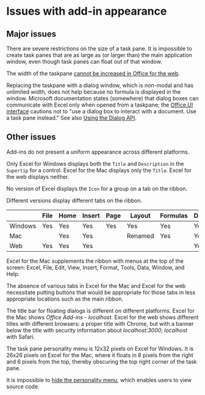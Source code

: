 # Issues with add-in appearance

## Major issues

There are severe restrictions on the size of a task pane.  It is impossible to create task panes that are as large as (or larger than) the main application window, even though task panes can float out of that window.

The width of the taskpane [cannot be increased in Office for the web](https://officespdev.uservoice.com/forums/224641-feature-requests-and-feedback/suggestions/33088669-ability-to-resize-task-pane-in-word-online-mac-an>).

Replacing the taskpane with a dialog window, which is non-modal and has unlimited width, does not help because no formula is displayed in the window.  Microsoft documentation states (somewhere) that dialog boxes can communicate with Excel only when opened from a taskpane; the [Office.UI interface](https://docs.microsoft.com/en-us/javascript/api/office/office.ui) cautions not to "use a dialog box to interact with a document.  Use a task pane instead."  See also [Using the Dialog API](https://docs.microsoft.com/en-us/office/dev/add-ins/develop/dialog-api-in-office-add-ins).

## Other issues

Add-ins do not present a uniform appearance across different platforms.

Only Excel for Windows displays both the `Title` and  `Description` in the `Supertip` for a control.  Excel for the Mac displays only the `Title`.  Excel for the web displays neither.

No version of Excel displays the `Icon` for a group on a tab on the ribbon.

Different versions display different tabs on the ribbon.

|         | File | Home | Insert | Page | Layout  | Formulas | Data | Review | View | Help |
| ------- | ---- | ---- | ------ | ---- | ------  | -------- | ---- | ------ | ---- | ---- |
| Windows | Yes  | Yes  | Yes    | Yes  | Yes     | Yes      | Yes  | Yes    | Yes  | Yes  |
| Mac     |      | Yes  | Yes    |      | Renamed | Yes      | Yes  | Yes    | Yes  | Yes  |
| Web     | Yes  | Yes  | Yes    |      |         |          | Yes  | Yes    | Yes  | Yes  |

Excel for the Mac supplements the ribbon with menus at the top of the screen: Excel, File, Edit, View, Insert, Format, Tools, Data, Window, and Help.

The absence of various tabs in Excel for the Mac and Excel for the web necessitate putting buttons that would be appropriate for those tabs in less appropriate locations such as the main ribbon.

The title bar for floating dialogs is different on different platforms.  Excel for the Mac shows _Office Add-ins - localhost_.  Excel for the web shows different titles with different browsers: a proper title with Chrome, but with a banner below the title with security information about _localhost:3000_; _localhost_ with Safari.

The task pane personality menu is 12x32 pixels on Excel for Windows.  It is 26x26 pixels on Excel for the Mac, where it floats in 8 pixels from the right and 6 pixels from the top, thereby obscuring the top right corner of the task pane.

It is impossible to [hide the personality menu](<https://stackoverflow.com/questions/58633794/remove-personality-menu-from-add-in>), which enables users to view source code.
